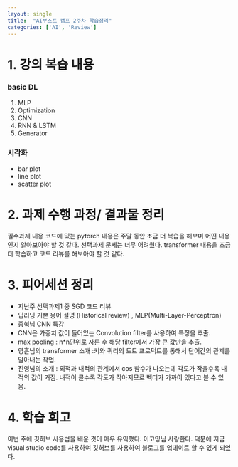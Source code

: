 ```yaml
---
layout: single
title:  "AI부스트 캠프 2주차 학습정리"
categories: ['AI', 'Review']
---
```


# 1. 강의 복습 내용
### basic DL
1. MLP
2. Optimization 
3. CNN
4. RNN & LSTM
5. Generator
### 시각화 
- bar plot 
- line plot
- scatter plot



# 2. 과제 수행 과정/ 결과물 정리
필수과제 내용 코드에 있는 pytorch 내용은 주말 동안 조금 더 복습을 해보며 어떤 내용인지 알아보아야 할 것 같다. 선택과제 문제는 너무 어려웠다. transformer 내용을 조금 더 학습하고 코드 리뷰를 해보아야 할 것 같다.


# 3. 피어세션 정리
- 지난주 선택과제1 중 SGD 코드 리뷰
- 딥러닝 기본 용어 설명 (Historical review) , MLP(Multi-Layer-Perceptron)
- 종혁님 CNN 특강
- CNN은 가중치 값이 들어있는 Convolution filter를 사용하여 특징을 추출.
- max pooling : n*n단위로 자른 후 해당 filter에서 가장 큰 값만을 추출.
- 영훈님의 transformer 소개 :키와 쿼리의 도트 프로덕트를 통해서 단어간의 관계를 알아내는 작업.
- 진영님의 소개 : 외적과 내적의 관계에서 cos 함수가 나오는데 각도가 작을수록 내적의 값이 커짐. 내적이 클수록 각도가 작아지므로 벡터가 가까이 있다고 볼 수 있음.

# 4. 학습 회고 
이번 주에 깃허브 사용법을 배운 것이 매우 유익했다. 이고잉님 사랑한다. 덕분에 지금 visual studio code를 사용하여 깃허브를 사용하여 블로그를 업데이트 할 수 있게 되었다. 
